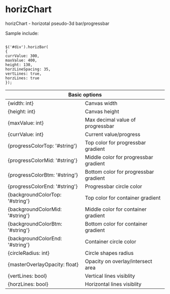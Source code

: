 horizChart
==========

horizChart - horizotal  pseudo-3d bar/progressbar

<table>
<thead>
<tr><th colspan = "2">Basic options</th></tr>
</thead>
<tbody>
  <tr><td>{width: int}</td><td>  Canvas width</td></tr>
  <tr><td>{height: int}</td><td> Canvas height</td></tr>
  <tr><td>{maxValue: int}</td><td> Max decimal value of progressbar</td></tr>
  <tr><td>{currValue: int}</td><td> Current value/progress</td></tr>
  <tr><td>{progressColorTop: '#string'}</td><td> Top color for progressbar gradient</td></tr>
  <tr><td>{progressColorMid: '#string'}</td><td> Middle color for progressbar gradient</td></tr>
  <tr><td>{progressColorBtm: '#string'}</td><td> Bottom color for progressbar gradient</td></tr>
  <tr><td>{progressColorEnd: '#string'}</td><td> Progressbar circle color</td></tr>
  <tr><td>{backgroundColorTop: '#string'}</td><td> Top color for container gradient</td></tr>
  <tr><td>{backgroundColorMid: '#string'}</td><td> Middle color for container gradient</td></tr>
  <tr><td>{backgroundColorBtm: '#string'}</td><td> Bottom color for container gradient</td></tr>
  <tr><td>{backgroundColorEnd: '#string'}</td><td> Container circle color</td></tr>
  <tr><td>{circleRadius: int}</td><td> Circle shapes radius</td></tr>
  <tr><td>{masterOverlayOpacity: float}</td><td> Opacity on overlay/intersect area</td></tr>
  <tr><td>{vertLines: bool}</td><td> Vertical lines visiblity</td></tr>
  <tr><td>{horzLines: bool}</td><td> Horizontal lines visiblity</td></tr>
</tbody>


Sample include:
<pre><code>
$('#div').horizBar(
{
currValue: 300, 
maxValue: 400, 
height: 130, 
horzLineSpacing: 35, 
vertLines: true, 
horzLines: true
});
</code></pre>

</table>
